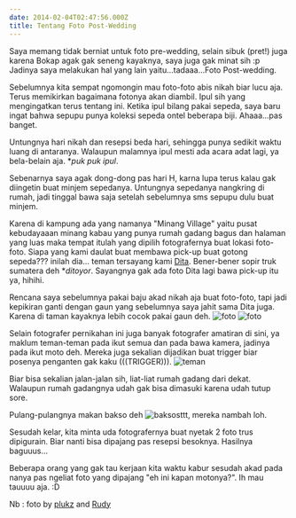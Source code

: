 ```yaml
---
date: 2014-02-04T02:47:56.000Z
title: Tentang Foto Post-Wedding
---
```



Saya memang tidak berniat untuk foto pre-wedding, selain sibuk (pret!) juga karena Bokap agak gak seneng kayaknya, saya juga gak minat sih :p  Jadinya saya melakukan hal yang lain yaitu...tadaaa...Foto Post-wedding. 

Sebelumnya kita sempat ngomongin mau foto-foto abis nikah biar lucu aja. Terus memikirkan bagaimana fotonya akan diambil. Ipul sih yang mengingatkan terus tentang ini. Ketika ipul bilang pakai sepeda, saya baru ingat bahwa sepupu punya koleksi sepeda ontel beberapa biji. Ahaaa...pas banget. 

Untungnya hari nikah dan resepsi beda hari, sehingga punya sedikit waktu luang di antaranya. Walaupun malamnya ipul mesti ada acara adat lagi, ya bela-belain aja. **puk puk ipul*.

Sebenarnya saya agak dong-dong pas hari H, karna lupa terus kalau gak diingetin buat minjem sepedanya. Untungnya sepedanya nangkring di rumah, jadi tinggal bawa saja setelah sebelumnya sms sepupu dulu buat minjem.

Karena di kampung ada yang namanya "Minang Village" yaitu pusat kebudayaaan minang kabau yang punya rumah gadang bagus dan halaman yang luas maka tempat itulah yang dipilih fotografernya buat lokasi foto-foto. 
Siapa yang kami daulat buat membawa pick-up buat gotong sepeda??? inilah dia... teman tersayang kami [Dita](https://twitter.com/fairyteeth). Bener-bener sopir truk sumatera deh **ditoyor*. Sayangnya gak ada foto Dita lagi bawa pick-up itu ya, hihihi.

Rencana saya sebelumnya pakai baju akad nikah aja buat foto-foto, tapi jadi kepikiran ganti dengan gaun yang sebelumnya saya jahit sama Dita juga. Karena di taman kayaknya lebih cocok pakai gaun deh. 
![foto](/img/uploads/P1019274_JPG.jpg)
![foto](/img/uploads/P1019336_JPG.jpg)

Selain fotografer pernikahan ini juga banyak fotografer amatiran di sini, ya maklum teman-teman pada ikut semua dan pada bawa kamera, jadinya pada ikut moto deh. Mereka juga sekalian dijadikan buat trigger biar posenya penganten gak kaku (((TRIGGER))).
![teman](/img/uploads/P1019301_JPG.jpg)

Biar bisa sekalian jalan-jalan sih, liat-liat rumah gadang dari dekat. Walaupun rumah gadangnya udah gak bisa dimasuki karena udah tutup sore. 

Pulang-pulangnya makan bakso deh
![bakso](https://pbs.twimg.com/media/BdDT544CcAA-47l.jpg:large)sttt, mereka nambah loh. 

Sesudah kelar, kita minta uda fotografernya buat nyetak 2 foto trus dipigurain. Biar nanti bisa dipajang pas resepsi besoknya. Hasilnya baguuus...

Beberapa orang yang gak tau kerjaan kita waktu kabur sesudah akad pada nanya pas ngeliat foto yang dipajang "eh ini kapan motonya?". Ih mau tauuuu aja. :D

Nb : foto by [plukz](https://twitter.com/_plukz)  and [Rudy](https://twitter.com/Inirudy)